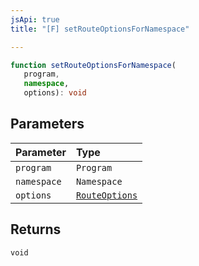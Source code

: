```yaml
---
jsApi: true
title: "[F] setRouteOptionsForNamespace"

---
```

```ts
function setRouteOptionsForNamespace(
   program, 
   namespace, 
   options): void
```

## Parameters

| Parameter | Type |
| :------ | :------ |
| `program` | `Program` |
| `namespace` | `Namespace` |
| `options` | [`RouteOptions`](../interfaces/RouteOptions.md) |

## Returns

`void`
